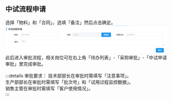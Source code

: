 ## 中试流程申请
选择「物料」和「合同」，选填「备注」然后点击<kbd>确定</kbd>。  
![图片](../../.vuepress/public/images/purchase/middle.png) 
此后进入审批流程，相关岗位可在右上角「待办列表」-「采购审批」-「中试申请审批」里完成审批。  
<ShowImg src="../../.vuepress/public/images/process/middle.png" text="“中试申请审批”的审批流程图"/>  
:::details 审批要求：
技术部部长在审批时需填写「注意事项」。  
生产部部长在审批时需填写「批次号」和「试用过程监控数据」。  
销售主管在审批时需填写「客户使用情况」。  
:::